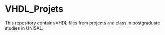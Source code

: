 # VHDL_Projets
This repository contains VHDL files from projects and class in postgraduate studies in UNISAL.
